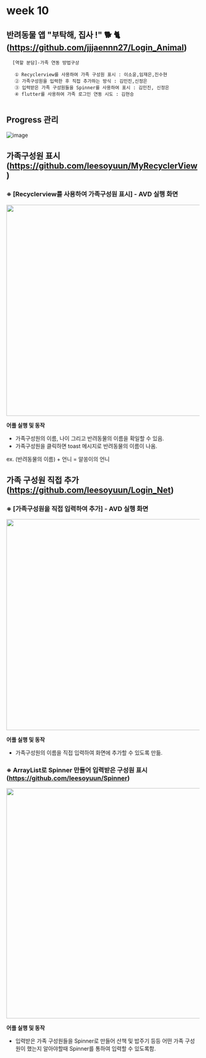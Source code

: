 #  week 10


## 반려동물 앱 "부탁해, 집사 !" 🐕 🐈 (https://github.com/jjjaennn27/Login_Animal)
<pre> <code> [역할 분담]-가족 연동 방법구상 

   ① Recyclerview를 사용하여 가족 구성원 표시 : 이소윤,임재은,진수현
   ② 가족구성원을 입력한 후 직접 추가하는 방식 : 김민진,신정은
   ③ 입력받은 가족 구성원들을 Spinner를 사용하여 표시 : 김민진, 신정은
   ④ flutter를 사용하여 가족 로그인 연동 시도 : 김현승

</code></pre>

## Progress 관리
![image](https://user-images.githubusercontent.com/72747781/117760924-72a63880-b261-11eb-9d22-66ece4b437a1.png)


## 가족구성원 표시(https://github.com/leesoyuun/MyRecyclerView)

###  ※ [Recyclerview를 사용하여 가족구성원 표시] - AVD 실행 화면
<img src="https://user-images.githubusercontent.com/72747781/117760528-c2d0cb00-b260-11eb-95ef-1e963285ada0.png" height="550px"></img>


**어플 실행 및 동작**  
* 가족구성원의 이름, 나이 그리고 반려동물의 이름을 확일할 수 있음.
* 가족구성원을 클릭하면 toast 메시지로 반려동물의 이름이 나옴.

 ex. (반려동물의 이름) + 언니 = 알쏭이의 언니
 
 ## 가족 구성원 직접 추가 (https://github.com/leesoyuun/Login_Net)
 
 ### ※ [가족구성원을 직접 입력하여 추가] - AVD 실행 화면
 <img src="https://user-images.githubusercontent.com/72747781/117762433-1ee91e80-b264-11eb-95bb-3c8e22cff9d0.png" height="550px"></img>
 

**어플 실행 및 동작**  
* 가족구성원의 이름을 직접 입력하여 화면에 추가할 수 있도록 만듦.

###  ※ ArrayList로 Spinner 만들어 입력받은 구성원 표시(https://github.com/leesoyuun/Spinner)
 <img src="https://user-images.githubusercontent.com/72747781/117763313-93708d00-b265-11eb-839b-a07b3de613c3.png" height="600px"></img>

**어플 실행 및 동작**  
* 입력받은 가족 구성원들을 Spinner로 만들어 산책 및 밥주기 등등 어떤 가족 구성원이 했는지 알아야할때 Spinner를 통하여 입력할 수 있도록함.

